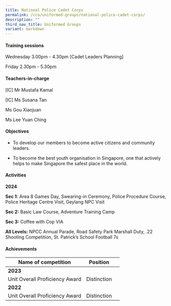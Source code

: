 ```yaml
---
title: National Police Cadet Corps
permalink: /cca/uniformed-groups/national-police-cadet-corps/
description: ""
third_nav_title: Uniformed Groups
variant: markdown
---
```

#### **Training sessions**
Wednesday 3.00pm - 4.30pm \[Cadet Leaders Planning\]

Friday 2.30pm - 5.30pm  

#### **Teachers-in-charge**
\[IC\] Mr Mustafa Kamal

\[IC\] Ms Susana Tan

Ms Gou Xiaojuan

Ms Lee Yuan Ching 

#### **Objectives**
*   To develop our members to become active citizens and community leaders. 
    
*   To become the best youth organisation in Singapore, one that actively helps to make Singapore the safest place in the world.

#### **Activities**

**2024**

**Sec 1:** Area 8 Games Day, Swearing-in Ceremony, Police Procedure Course, Police Heritage Centre Visit, Geylang NPC Visit

**Sec 2:** Basic Law Course, Adventure Training Camp

**Sec 3:** Coffee with Cop VIA

**All Levels:**  NPCC Annual Parade, Road Safety Park Marshall Duty, .22 Shooting Competition, St. Patrick’s School Football 7s
#### **Achievements**

| **Name of competition** | **Position** |  |
| -------- | -------- | -------- |
|**2023**    |    |   |
Unit Overall Proficiency Award | Distinction
**2022**|
Unit Overall Proficiency Award | Distinction
